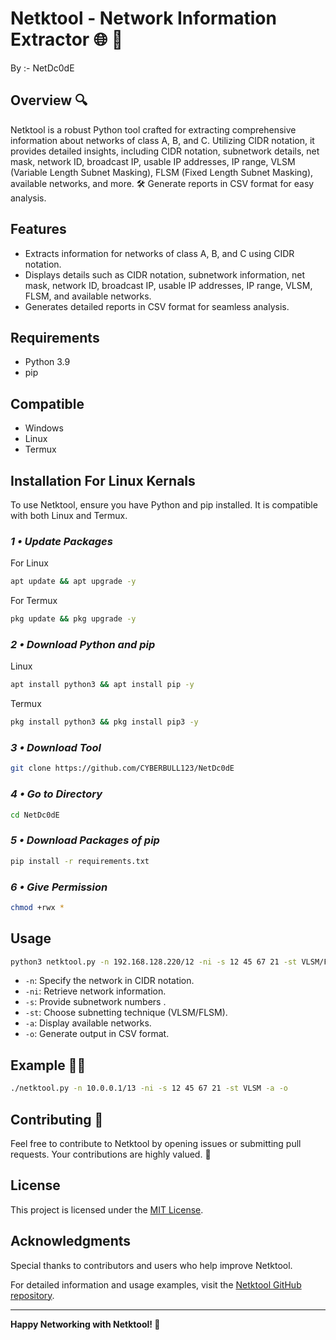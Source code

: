 # Netktool - Network Information Extractor 🌐 🚀
By :- NetDc0dE 


## Overview 🔍

Netktool is a robust Python tool crafted for extracting comprehensive information about networks of class A, B, and C. Utilizing CIDR notation, it provides detailed insights, including CIDR notation, subnetwork details, net mask, network ID, broadcast IP, usable IP addresses, IP range, VLSM (Variable Length Subnet Masking), FLSM (Fixed Length Subnet Masking), available networks, and more. 🛠️ Generate reports in CSV format for easy analysis.

## Features

- Extracts information for networks of class A, B, and C using CIDR notation.
- Displays details such as CIDR notation, subnetwork information, net mask, network ID, broadcast IP, usable IP addresses, IP range, VLSM, FLSM, and available networks.
- Generates detailed reports in CSV format for seamless analysis.

## Requirements
- Python 3.9
- pip

## Compatible
- Windows
- Linux
- Termux


## Installation For Linux Kernals 

To use Netktool, ensure you have Python and pip installed. It is compatible with both Linux and Termux. 

### ***1 •  Update Packages***
For Linux
```bash
apt update && apt upgrade -y
```
For Termux 
```bash
pkg update && pkg upgrade -y
```
### ***2 • Download Python and pip***
Linux 
```bash
apt install python3 && apt install pip -y
```
Termux
```bash
pkg install python3 && pkg install pip3 -y
```
### ***3 • Download Tool***
```bash
git clone https://github.com/CYBERBULL123/NetDc0dE
```
### ***4 • Go to Directory***
```bash
cd NetDc0dE
```
### ***5 • Download Packages of pip***
```bash
pip install -r requirements.txt
```
### ***6 • Give Permission***
```bash
chmod +rwx *
```
## Usage

```bash
python3 netktool.py -n 192.168.128.220/12 -ni -s 12 45 67 21 -st VLSM/FLSM -a -o
```

- `-n`: Specify the network in CIDR notation.
- `-ni`: Retrieve network information.
- `-s`: Provide subnetwork numbers .
- `-st`: Choose subnetting technique (VLSM/FLSM).
- `-a`: Display available networks.
- `-o`: Generate output in CSV format.

## Example 🧑‍💻

```bash
./netktool.py -n 10.0.0.1/13 -ni -s 12 45 67 21 -st VLSM -a -o
```

## Contributing 🎊

Feel free to contribute to Netktool by opening issues or submitting pull requests. Your contributions are highly valued. 🙌

## License

This project is licensed under the [MIT License](LICENSE).

## Acknowledgments

Special thanks to contributors and users who help improve Netktool.

For detailed information and usage examples, visit the [Netktool GitHub repository](https://github.com/CYBERBULL123/NetDc0dE).

---

**Happy Networking with Netktool! 🚀**
